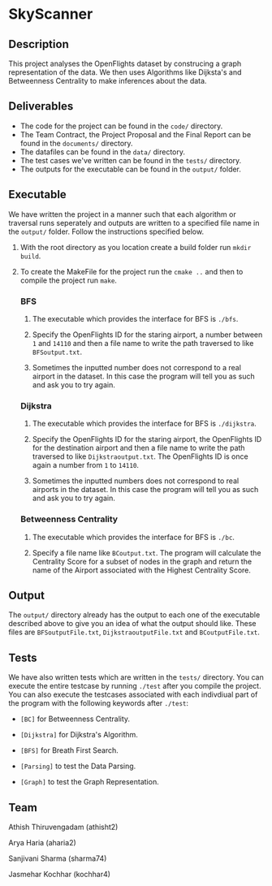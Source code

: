 # SkyScanner

## Description
This project analyses the OpenFlights dataset by construcing a graph representation of the data. We then uses Algorithms like Dijksta's and Betweenness Centrality to make inferences about the data.

## Deliverables
* The code for the project can be found in the `code/` directory.
* The Team Contract, the Project Proposal and the Final Report can be found in the `documents/` directory.
* The datafiles can be found in the `data/` directory.
* The test cases we've written can be found in the `tests/` directory.
* The outputs for the executable can be found in the `output/` folder.

## Executable
We have written the project in a manner such that each algorithm or traversal runs seperately and outputs are written to a specified file name in the `output/` folder. Follow the instructions specified below.

1. With the root directory as you location create a build folder run `mkdir build`.

2. To create the MakeFile for the project run the `cmake ..` and then to compile the project run `make`.

    ### BFS

    1. The executable which provides the interface for BFS is `./bfs`.

    2. Specify the OpenFlights ID for the staring airport, a number between `1` and `14110` and then a file name to write the path traversed to like `BFSoutput.txt`.

    3. Sometimes the inputted number does not correspond to a real airport in the dataset. In this case the program will tell you as such and ask you to try again.

    ### Dijkstra

    1. The executable which provides the interface for BFS is `./dijkstra`.

    2. Specify the OpenFlights ID for the staring airport, the OpenFlights ID for the destination airport and then a file name to write the path traversed to like `Dijkstraoutput.txt`. The OpenFlights ID is once again a number from `1` to `14110`.

    3. Sometimes the inputted numbers does not correspond to real airports in the dataset. In this case the program will tell you as such and ask you to try again.

    ### Betweenness Centrality

    1. The executable which provides the interface for BFS is `./bc`.

    2. Specify a file name like `BCoutput.txt`. The program will calculate the Centrality Score for a subset of nodes in the graph and return the name of the Airport associated with the Highest Centrality Score.

## Output
The `output/` directory already has the output to each one of the executable described above to give you an idea of what the output should like. These files are `BFSoutputFile.txt`, `DijkstraoutputFile.txt` and `BCoutputFile.txt`.

## Tests
We have also written tests which are written in the `tests/` directory. You can execute the entire testcase by running `./test` after you compile the project. You can also execute the testcases associated with each indivdiual part of the program with the following keywords after `./test`:

* `[BC]` for Betweenness Centrality.

* `[Dijkstra]` for Dijkstra's Algorithm.

* `[BFS]` for Breath First Search.

* `[Parsing]` to test the Data Parsing.

* `[Graph]` to test the Graph Representation.

## Team
Athish Thiruvengadam (athisht2)

Arya Haria (aharia2)

Sanjivani Sharma (sharma74)

Jasmehar Kochhar (kochhar4)